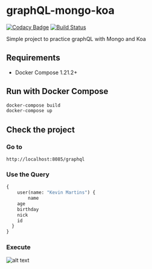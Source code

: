 # graphQL-mongo-koa

[![Codacy Badge](https://api.codacy.com/project/badge/Grade/8c36254b03464603a928c2cac38b62aa)](https://app.codacy.com/app/kevinmmartins/graphQL-mongo-koa?utm_source=github.com&utm_medium=referral&utm_content=kevinmmartins/graphQL-mongo-koa&utm_campaign=Badge_Grade_Dashboard)
[![Build Status](https://travis-ci.org/kevinmmartins/graphQL-mongo-koa.svg?branch=master)](https://travis-ci.org/kevinmmartins/graphQL-mongo-koa)

Simple project to practice graphQL with Mongo and Koa

## Requirements

* Docker Compose 1.21.2+

## Run with Docker Compose

```bash
docker-compose build
docker-compose up
```

## Check the project

### Go to

```http
http://localhost:8085/graphql
```

### Use the Query

```graphql
{
	user(name: "Kevin Martins") {
		name
    age
    birthday
    nick
    id
  }
}
```

### Execute

 ![alt text](https://user-images.githubusercontent.com/20428703/53459347-2d96e280-3a18-11e9-9234-5a3bb2da85c5.png)
